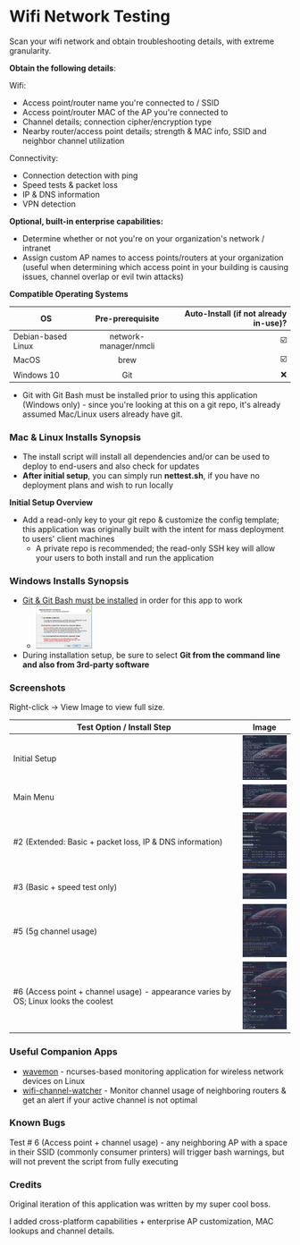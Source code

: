 # Wifi Network Testing
Scan your wifi network and obtain troubleshooting details, with extreme granularity.

**Obtain the following details**:

Wifi:
- Access point/router name you're connected to / SSID
- Access point/router MAC of the AP you're connected to
- Channel details; connection cipher/encryption type
- Nearby router/access point details; strength & MAC info, SSID and neighbor channel utilization

Connectivity:
- Connection detection with ping
- Speed tests & packet loss
- IP & DNS information
- VPN detection

**Optional, built-in enterprise capabilities:**
- Determine whether or not you're on your organization's network / intranet
- Assign custom AP names to access points/routers at your organization (useful when determining which access point in your building is causing issues, channel overlap or evil twin attacks)

**Compatible Operating Systems**

| OS            | Pre-prerequisite | Auto-Install (if not already in-use)?                     |
| ------------- |:----------------:| ---------------------------------:|
| Debian-based Linux | network-manager/nmcli | :ballot_box_with_check: |
| MacOS              | brew                  | :ballot_box_with_check: |
| Windows 10         | Git                   | :x:                     |

  - Git with Git Bash must be installed prior to using this application (Windows only) - since you're looking at this on a git repo, it's already assumed Mac/Linux users already have git.

### Mac & Linux Installs Synopsis
- The install script will install all dependencies and/or can be used to deploy to end-users and also check for updates
- **After initial setup**, you can simply run **nettest.sh**, if you have no deployment plans and wish to run locally

**Initial Setup Overview**

- Add a read-only key to your git repo & customize the config template; this application was originally built with the intent for mass deployment to users' client machines
  - A private repo is recommended; the read-only SSH key will allow your users to both install and run the application

### Windows Installs Synopsis
- [Git & Git Bash must be installed](https://git-scm.com/download/win) in order for this app to work
  - <img src="img/bashyes.PNG" width="100">
- During installation setup, be sure to select **Git from the command line and also from 3rd-party software**

### Screenshots
Right-click -> View Image to view full size.

| Test Option / Install Step            | Image |
| ------------- |:----------------:|
| Initial Setup | <img src="img/initial-install.png" width="100"> |
| Main Menu | <img src="img/main-menu.png" width="100"> |
| #2 (Extended: Basic + packet loss, IP & DNS information) | <img src="img/test2-extended.png" width="100"> |
| #3 (Basic + speed test only) | <img src="img/test3-speedtest.png" width="100"> |
| #5 (5g channel usage) | <img src="img/5g-test.png" width="100"> |
| #6 (Access point + channel usage) - appearance varies by OS; Linux looks the coolest | <img src="img/test6-linux.png" width="100"> |



### Useful Companion Apps
- [wavemon](https://github.com/uoaerg/wavemon) - ncurses-based monitoring application for wireless network devices on Linux
- [wifi-channel-watcher](https://github.com/angela-d/wifi-channel-watcher) - Monitor channel usage of neighboring routers & get an alert if your active channel is not optimal

### Known Bugs
Test # 6 (Access point + channel usage) - any neighboring AP with a space in their SSID (commonly consumer printers) will trigger bash warnings, but will not prevent the script from fully executing

### Credits
Original iteration of this application was written by my super cool boss.

I added cross-platform capabilities + enterprise AP customization, MAC lookups and channel details.

